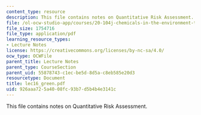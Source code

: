 ```yaml
---
content_type: resource
description: This file contains notes on Quantitative Risk Assessment.
file: /ol-ocw-studio-app/courses/20-104j-chemicals-in-the-environment-toxicology-and-public-health-be-104j-spring-2005/926aaa725a4008fc93b7d5b4b4e3141c_lec16_green.pdf
file_size: 1754716
file_type: application/pdf
learning_resource_types:
- Lecture Notes
license: https://creativecommons.org/licenses/by-nc-sa/4.0/
ocw_type: OCWFile
parent_title: Lecture Notes
parent_type: CourseSection
parent_uid: 55878743-c1ec-be5d-8d5a-c8eb585e20d3
resourcetype: Document
title: lec16_green.pdf
uid: 926aaa72-5a40-08fc-93b7-d5b4b4e3141c
---
```

This file contains notes on Quantitative Risk Assessment.